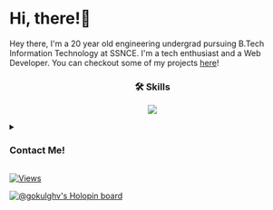 # Hi, there!👋
Hey there, I'm a 20 year old engineering undergrad
pursuing B.Tech Information Technology at SSNCE.
I'm a tech enthusiast and a Web Developer.
You can checkout some of my projects [here](https://github.com/gokulramghv?tab=repositories&q=&type=&language=&sort=stargazers)!


<h3><p align="center">🛠️ Skills</p></h3>

<p align="center">
  <a href="https://github.com/gokulramghv?tab=repositories&q=&type=&language=&sort=stargazers" target="_blank">
    <img src="https://skillicons.dev/icons?i=python,c,cpp,java,swift,html,css,js,ts,django,flask,nodejs,expressjs,mongo,postgres,react,nextjs,svelte,tailwind,materialui&perline=10" />
  </a>
</p>

<details>
  <summary><h3>Contact Me!</h3></summary>
    <ul>
        <li> <a href = "https://www.linkedin.com/in/gokulrama/" target="_blank">Linkedin</a></li>
        <li> <a href = "mailto:gokulharividhya@gmail.com/" target="_blank">Mail</a></li>
        <li> <a href = "https://instagram.com/gokul_ghv/" target="_blank">Instagram</a></li>
        <li> <a href = "https://twitter.com/AGokulram" target="_blank">Twitter</a></li>
    </ul>
</details>

[![Views](https://komarev.com/ghpvc/?username=gokulramghv&color=fc5858&label=Profile+View+Count)](https://github.com/gokulramghv)<br>

[![@gokulghv's Holopin board](https://holopin.me/gokulghv)](https://holopin.io/@gokulghv)
<!--
**GokulramGHV/GokulramGHV** is a ✨ _special_ ✨ repository because its `README.md` (this file) appears on your GitHub profile.

Here are some ideas to get you started:

- 🔭 I’m currently working on ...
- 🌱 I’m currently learning ...
- 👯 I’m looking to collaborate on ...
- 🤔 I’m looking for help with ...
- 💬 Ask me about ...
- 📫 How to reach me: ...
- 😄 Pronouns: ...
- ⚡ Fun fact: ...
-->
